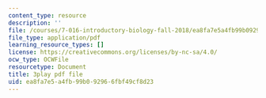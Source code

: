 ```yaml
---
content_type: resource
description: ''
file: /courses/7-016-introductory-biology-fall-2018/ea8fa7e5a4fb99b092966fbf49cf8d23_68KXOYTc1mk.pdf
file_type: application/pdf
learning_resource_types: []
license: https://creativecommons.org/licenses/by-nc-sa/4.0/
ocw_type: OCWFile
resourcetype: Document
title: 3play pdf file
uid: ea8fa7e5-a4fb-99b0-9296-6fbf49cf8d23
---
```

